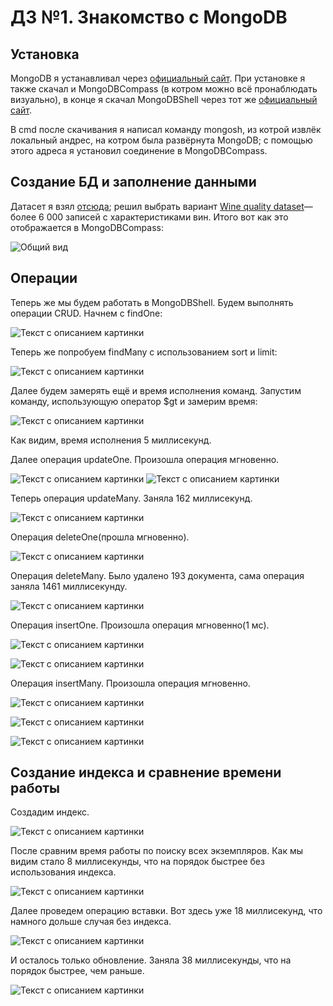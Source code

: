 # ДЗ №1. Знакомство с MongoDB

## Установка

MongoDB я устанавливал через [официальный сайт](https://www.mongodb.com/). При установке я также скачал и MongoDBCompass (в котром можно всё пронаблюдать визуально), в конце я скачал MongoDBShell через тот же [официальный сайт](https://www.mongodb.com/).

В cmd после скачивания я написал команду mongosh, из котрой извлёк локальный андрес, на котром была развёрнута MongoDB; с помощью этого адреса я установил соединение в MongoDBCompass.

## Создание БД и заполнение данными

Датасет я взял [отсюда](https://habr.com/ru/company/edison/blog/480408/); решил выбрать вариант [Wine quality dataset](https://archive.ics.uci.edu/dataset/186/wine+quality)— более 6 000 записей с характеристиками вин. Итого вот как это отображается в MongoDBCompass:

![Общий вид](https://sun9-7.userapi.com/impg/qTAqrWIg85U82SGJT-jCCtQdh5a1719ZxN162Q/WIUVums14Kc.jpg?size=1771x981&quality=96&sign=e2ea43a548205a0113c8be13c704dae5&type=album)

## Операции

Теперь же мы будем работать в MongoDBShell. Будем выполнять операции CRUD. Начнем с findOne:

![Текст с описанием картинки](https://sun9-19.userapi.com/impg/ELLniNs76kAx7RSxq3Meki5yOIR4kWxg6Po_dw/VqYr5u7YZTA.jpg?size=1162x532&quality=96&sign=5cb619263ab736eafc7e828da64632b7&type=album)

Теперь же попробуем findMany с использованием sort и limit:

![Текст с описанием картинки](https://sun9-3.userapi.com/impg/hUnxNYdlaxUNTnysKyC7lr__NrgJ-ySgVWKYUg/2KF1UmUvrPQ.jpg?size=1707x755&quality=96&sign=97883998f28fd4aa1649d9b7b85d88b1&type=album)

Далее будем замерять ещё и время исполнения команд. Запустим команду, использующую оператор $gt и замерим время:

![Текст с описанием картинки](https://sun9-30.userapi.com/impg/hcLEOHdO388J-YSrGrezkGBfqCrEFL1RR__joA/FYu9nvhHMq8.jpg?size=926x452&quality=96&sign=d8acb7f956f07b685342d0979fdd173b&type=album)

Как видим, время исполнения 5 миллисекунд.

Далее операция updateOne. Произошла операция мгновенно.

![Текст с описанием картинки](https://sun1-85.userapi.com/impg/WfLUoETUs6atIHia_AGt5sOt5yYddQbaiMBsuQ/eGSQh3rYRcI.jpg?size=767x250&quality=96&sign=2013f93c9e38f2896453057bf191e8ef&type=album)
![Текст с описанием картинки](https://sun1-17.userapi.com/impg/8vonfFsoHeviv2cxiLJVGlnaq8zDZIHgAdG0Fg/aRHQ9TMucDc.jpg?size=957x517&quality=96&sign=e58c28877b0526ffd69aa47bb6d5030b&type=album)

Теперь операция updateMany. Заняла 162 миллисекунд.

![Текст с описанием картинки](https://sun9-55.userapi.com/impg/wbUumwm3D65YymmuERaD5qqxWQ8r4QaSgdCM1A/v1oVsYU95u8.jpg?size=1378x772&quality=96&sign=999d0949784fd454b0b38e93cda06792&type=album)

Операция deleteOne(прошла мгновенно).

![Текст с описанием картинки](https://sun9-24.userapi.com/impg/BpYc-1DJ_Eoy0DuvIoG6zidsY4uDoEWuYRCqcQ/VtUKQlXlQvM.jpg?size=1197x478&quality=96&sign=1c228f9887a86cfb2bc201ad72d946f0&type=album)

Операция deleteMany. Было удалено 193 документа, сама операция заняла 1461 миллисекунду.

![Текст с описанием картинки](https://sun9-49.userapi.com/impg/4jpeG5zgSpEVH-Nh6fQfpHwgq3BvAEQv7j3big/X5_La4zByAY.jpg?size=1101x481&quality=96&sign=bb11d993725bd654fd78bd9c375c2d2e&type=album)

Операция insertOne. Произошла операция мгновенно(1 мс).

![Текст с описанием картинки](https://sun9-59.userapi.com/impg/jn1_pfKZs3Kpf3C9lSMBWGhqW0kQzYQUuNVO6g/fhIaD0mBA14.jpg?size=697x150&quality=96&sign=97b4d0d6cb7e6ff2396c3393e958f338&type=album)

![Текст с описанием картинки](https://sun1-20.userapi.com/impg/yuy7Lp1XtbWU--icIbey0eNS4GQGT6CCFYKXSg/_y_2rOYivEk.jpg?size=986x600&quality=96&sign=0b6b5291eec42f7452f640d604ff39ae&type=album)

Операция insertMany. Произошла операция мгновенно.

![Текст с описанием картинки](https://sun9-7.userapi.com/impg/xU_HqgEqi1kW7jdjAV--gUgVNo6gnkcSydKb9Q/U3lHYuM0cZk.jpg?size=1275x273&quality=96&sign=aa4505d1190afd86a4166d1e47c64b27&type=album)

![Текст с описанием картинки](https://sun1-92.userapi.com/impg/EFNklgzUBay0PkSzw1qZZ3HfG9AZrxyzGMaScA/_SvjwKz5uY0.jpg?size=955x776&quality=96&sign=64f02ba1501d3ebd8bfee6827b8e84c5&type=album)

![Текст с описанием картинки](https://sun9-19.userapi.com/impg/tQcLu3btcty_V-GKN_xmf55A0nbOGIYqcKRBWA/673zwCOTZyA.jpg?size=832x193&quality=96&sign=330b01deeecbcee5dc104ec40fcf1f51&type=album)

## Создание индекса и сравнение времени работы

Создадим индекс.

![Текст с описанием картинки](https://sun9-61.userapi.com/impg/xQx3Z9sld2RWiBswBEgDJMV4NFMa5ZErn-JeLw/E2mENJJLZPE.jpg?size=522x70&quality=96&sign=39544f2dedc1aac987c06a3ed049a905&type=album)

После сравним время работы по поиску всех экземпляров. Как мы видим стало 8 миллисекунды, что на порядок быстрее без использования индекса.

![Текст с описанием картинки](https://sun9-58.userapi.com/impg/eSGXbyq_QQrR5SQaEH0TMH3j6VqbqEJGcVNHcA/1RLzfEn3xAg.jpg?size=953x460&quality=96&sign=a2b46cbb2b0e9296efcbd99d4001788f&type=album)

Далее проведем операцию вставки. Вот здесь уже 18 миллисекунд, что намного дольше случая без индекса.

![Текст с описанием картинки](https://sun1-89.userapi.com/impg/OzsQOQ7b2_1EesTjyx7z2c4iwYemq6OCeS0D9w/mrWmdddqWhk.jpg?size=933x482&quality=96&sign=3d8588acaacc3edea08d14bc959acb53&type=album)

И осталось только обновление. Заняла 38 миллисекунды, что на порядок быстрее, чем раньше.

![Текст с описанием картинки](https://sun1-84.userapi.com/impg/r16-vGP4eQFwbx787W2msTnfUvn4I2WdaLdIJg/OF-CXS-vhOw.jpg?size=995x750&quality=96&sign=9daf54b8a91af83959e2ab2f2dc8ca27&type=album)

